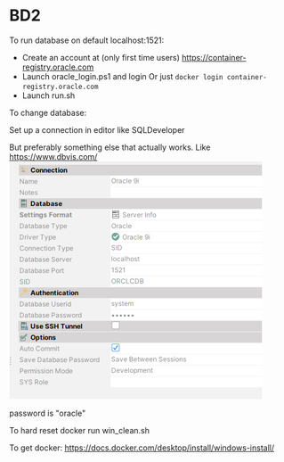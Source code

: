 # BD2

To run database on default localhost:1521:
- Create an account at (only first time users)
 https://container-registry.oracle.com
- Launch oracle_login.ps1 and login
Or just `docker login container-registry.oracle.com`
- Launch run.sh

To change database:

Set up a connection in editor like SQLDeveloper

But preferably something else that actually works. Like https://www.dbvis.com/
![Setup](/images/oracle.png)

password is "oracle"



To hard reset docker run win_clean.sh

To get docker:
https://docs.docker.com/desktop/install/windows-install/
